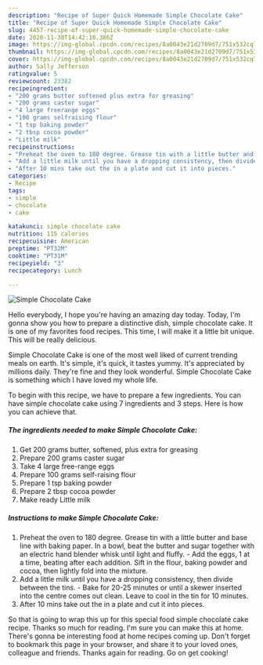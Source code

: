 ```yaml
---
description: "Recipe of Super Quick Homemade Simple Chocolate Cake"
title: "Recipe of Super Quick Homemade Simple Chocolate Cake"
slug: 4457-recipe-of-super-quick-homemade-simple-chocolate-cake
date: 2020-11-30T14:42:10.386Z
image: https://img-global.cpcdn.com/recipes/8a0043e21d2709d7/751x532cq70/simple-chocolate-cake-recipe-main-photo.jpg
thumbnail: https://img-global.cpcdn.com/recipes/8a0043e21d2709d7/751x532cq70/simple-chocolate-cake-recipe-main-photo.jpg
cover: https://img-global.cpcdn.com/recipes/8a0043e21d2709d7/751x532cq70/simple-chocolate-cake-recipe-main-photo.jpg
author: Sally Jefferson
ratingvalue: 5
reviewcount: 23382
recipeingredient:
- "200 grams butter softened plus extra for greasing"
- "200 grams caster sugar"
- "4 large freerange eggs"
- "100 grams selfraising flour"
- "1 tsp baking powder"
- "2 tbsp cocoa powder"
- "Little milk"
recipeinstructions:
- "Preheat the oven to 180 degree. Grease tin with a little butter and base line with baking paper. In a bowl, beat the butter and sugar together with an electric hand blender whisk until light and fluffy. Add the eggs, 1 at a time, beating after each addition. Sift in the flour, baking powder and cocoa, then lightly fold into the mixture."
- "Add a little milk until you have a dropping consistency, then divide between the tins. Bake for 20-25 minutes or until a skewer inserted into the centre comes out clean. Leave to cool in the tin for 10 minutes."
- "After 10 mins take out the in a plate and cut it into pieces."
categories:
- Recipe
tags:
- simple
- chocolate
- cake

katakunci: simple chocolate cake 
nutrition: 115 calories
recipecuisine: American
preptime: "PT32M"
cooktime: "PT31M"
recipeyield: "3"
recipecategory: Lunch

---
```



![Simple Chocolate Cake](https://img-global.cpcdn.com/recipes/8a0043e21d2709d7/751x532cq70/simple-chocolate-cake-recipe-main-photo.jpg)

Hello everybody, I hope you're having an amazing day today. Today, I'm gonna show you how to prepare a distinctive dish, simple chocolate cake. It is one of my favorites food recipes. This time, I will make it a little bit unique. This will be really delicious.



Simple Chocolate Cake is one of the most well liked of current trending meals on earth. It's simple, it's quick, it tastes yummy. It's appreciated by millions daily. They're fine and they look wonderful. Simple Chocolate Cake is something which I have loved my whole life.


To begin with this recipe, we have to prepare a few ingredients. You can have simple chocolate cake using 7 ingredients and 3 steps. Here is how you can achieve that.

<!--inarticleads1-->

##### The ingredients needed to make Simple Chocolate Cake:

1. Get 200 grams butter, softened, plus extra for greasing
1. Prepare 200 grams caster sugar
1. Take 4 large free-range eggs
1. Prepare 100 grams self-raising flour
1. Prepare 1 tsp baking powder
1. Prepare 2 tbsp cocoa powder
1. Make ready Little milk




<!--inarticleads2-->

##### Instructions to make Simple Chocolate Cake:

1. Preheat the oven to 180 degree. Grease tin with a little butter and base line with baking paper. In a bowl, beat the butter and sugar together with an electric hand blender whisk until light and fluffy. - Add the eggs, 1 at a time, beating after each addition. Sift in the flour, baking powder and cocoa, then lightly fold into the mixture.
1. Add a little milk until you have a dropping consistency, then divide between the tins. - Bake for 20-25 minutes or until a skewer inserted into the centre comes out clean. Leave to cool in the tin for 10 minutes.
1. After 10 mins take out the in a plate and cut it into pieces.




So that is going to wrap this up for this special food simple chocolate cake recipe. Thanks so much for reading. I'm sure you can make this at home. There's gonna be interesting food at home recipes coming up. Don't forget to bookmark this page in your browser, and share it to your loved ones, colleague and friends. Thanks again for reading. Go on get cooking!
